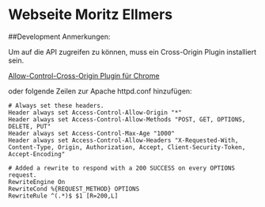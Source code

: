 # Webseite Moritz Ellmers

##Development Anmerkungen:

Um auf die API zugreifen zu können, muss ein Cross-Origin Plugin installiert sein.

[Allow-Control-Cross-Origin Plugin für Chrome](https://chrome.google.com/webstore/detail/allow-control-allow-origi/nlfbmbojpeacfghkpbjhddihlkkiljbi)

oder folgende Zeilen zur Apache httpd.conf hinzufügen:

```
# Always set these headers.
Header always set Access-Control-Allow-Origin "*"
Header always set Access-Control-Allow-Methods "POST, GET, OPTIONS, DELETE, PUT"
Header always set Access-Control-Max-Age "1000"
Header always set Access-Control-Allow-Headers "X-Requested-With, Content-Type, Origin, Authorization, Accept, Client-Security-Token, Accept-Encoding"

# Added a rewrite to respond with a 200 SUCCESS on every OPTIONS request.
RewriteEngine On
RewriteCond %{REQUEST_METHOD} OPTIONS
RewriteRule ^(.*)$ $1 [R=200,L]
```